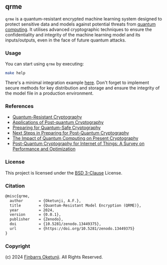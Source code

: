 ## qrme

`qrme` is a quantum-resistant encrypted machine learning system designed to protect sensitive data and models against potential threats from [quantum computing](https://en.wikipedia.org/wiki/Quantum_computing). It utilises advanced cryptographic techniques to ensure the confidentiality and integrity of the machine learning model and its inputs/outputs, even in the face of future quantum attacks.

### Usage

You can start using `qrme` by executing:

```sh
make help
```

There's a minimal integration example [here](./create_sample_model.c). Don't forget to implement secure methods for key distribution and storage and ensure the integrity of the model file in a production environment.

### References

+ [Quantum-Resistant Cryptography](https://arxiv.org/abs/2112.00399)
+ [Applications of Post-quantum Cryptography](https://arxiv.org/abs/2406.13258)
+ [Preparing for Quantum-Safe Cryptography](https://www.ncsc.gov.uk/whitepaper/preparing-for-quantum-safe-cryptography)
+ [Next Steps in Preparing for Post-Quantum Cryptography](https://www.ncsc.gov.uk/whitepaper/next-steps-preparing-for-post-quantum-cryptography)
+ [The Impact of Quantum Computing on Present Cryptography](https://arxiv.org/abs/1804.00200)
+ [Post-Quantum Cryptography for Internet of Things: A Survey on Performance and Optimization](https://arxiv.org/abs/2401.17538)

### License

This project is licensed under the [BSD 3-Clause](LICENSE) License.

### Citation

```tex
@misc{qrme,
  author       = {Oketunji, A.F.},
  title        = {Quantum-Resistant Model Encryption (QRME)},
  year         = 2024,
  version      = {0.0.1},
  publisher    = {Zenodo},
  doi          = {10.5281/zenodo.13449375},
  url          = {https://doi.org/10.5281/zenodo.13449375}
}
```

### Copyright

(c) 2024 [Finbarrs Oketunji](https://finbarrs.eu). All Rights Reserved.
